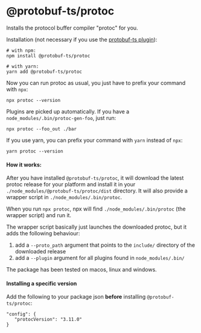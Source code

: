 @protobuf-ts/protoc
===================

Installs the protocol buffer compiler "protoc" for you. 


Installation (not necessary if you use the [protobuf-ts plugin](https://github.com/timostamm/protobuf-ts/tree/master/packages/plugin)):

```shell script
# with npm:
npm install @protobuf-ts/protoc

# with yarn:
yarn add @protobuf-ts/protoc
```             

Now you can run protoc as usual, you just have to prefix your command with `npx`:

```shell script
npx protoc --version 
``` 

Plugins are picked up automatically. If you have a `node_modules/.bin/protoc-gen-foo`, just run:

```shell script
npx protoc --foo_out ./bar 
```

If you use yarn, you can prefix your command with `yarn` instead of `npx`:

```shell script
yarn protoc --version 
``` 



#### How it works:

After you have installed `@protobuf-ts/protoc`, it will download the latest protoc 
release for your platform and install it in your `./node_modules/@protobuf-ts/protoc/dist` 
directory. It will also provide a wrapper script in `./node_modules/.bin/protoc`. 

When you run `npx protoc`, npx will find `./node_modules/.bin/protoc` (the wrapper script) 
and run it.

The wrapper script basically just launches the downloaded protoc, but it adds the 
following behaviour: 

1. add a `--proto_path` argument that points to the `include/` directory of the 
   downloaded release
2. add a `--plugin` argument for all plugins found in `node_modules/.bin/`

The package has been tested on macos, linux and windows.


#### Installing a specific version

Add the following to your package json **before** installing `@protobuf-ts/protoc`:

```
"config": {
   "protocVersion": "3.11.0"
}
``` 
